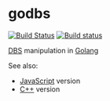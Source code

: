 # godbs

[![Build Status](https://travis-ci.org/ukoloff/godbs.svg?branch=master)](https://travis-ci.org/ukoloff/godbs)
[![Build status](https://ci.appveyor.com/api/projects/status/svckawibbevqr1kq?svg=true)](https://ci.appveyor.com/project/ukoloff/godbs)

[DBS] manipulation in [Golang]

See also:
* [JavaScript][dbs.js] version
* [C++][dbs.cpp] version

[Golang]: https://golang.org/
[dbs.js]: https://github.com/ukoloff/dbs.js
[dbs.cpp]: https://github.com/ukoloff/nf4s
[DBS]: https://github.com/ukoloff/dbs.js/wiki/DBS
